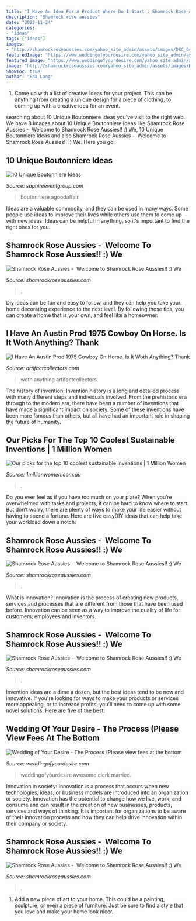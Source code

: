 ```yaml
---
title: "I Have An Idea For A Product Where Do I Start : Shamrock Rose Aussies"
description: "Shamrock rose aussies"
date: "2022-11-24"
categories:
- "ideas"
tags: ["ideas"]
images:
- "http://shamrockroseaussies.com/yahoo_site_admin/assets/images/DSC_0420.285160239_std.JPG"
featuredImage: "https://www.weddingofyourdesire.com/yahoo_site_admin/assets/images/Red_Sox_Wedding_Certificate.297140242_std.JPG"
featured_image: "https://www.weddingofyourdesire.com/yahoo_site_admin/assets/images/Red_Sox_Wedding_Certificate.297140242_std.JPG"
image: "http://shamrockroseaussies.com/yahoo_site_admin/assets/images/DSC_0356.301152256_std.JPG"
ShowToc: true
author: "Ena Lang"
---
```



1. Come up with a list of creative Ideas for your project. This can be anything from creating a unique design for a piece of clothing, to coming up with a creative idea for an event.

	

		
searching about 10 Unique Boutonniere Ideas you've visit to the right web. We have 8 Images about 10 Unique Boutonniere Ideas like Shamrock Rose Aussies - ﻿﻿﻿ Welcome to Shamrock Rose Aussies!! :) We, 10 Unique Boutonniere Ideas and also Shamrock Rose Aussies - ﻿﻿﻿ Welcome to Shamrock Rose Aussies!! :) We. Here you go:
		
    
## 10 Unique Boutonniere Ideas

<img loading=lazy src="https://www.saphireeventgroup.com/wp-content/uploads/files/9914/5694/2696/unique_boutonniere_3.jpg" onerror="this.onerror=null;this.src='https://tse4.mm.bing.net/th?id=OIP.CBY4KTeCUICRGKHXm0OiVwAAAA&amp;pid=15.1';" alt="10 Unique Boutonniere Ideas">

_Source: saphireeventgroup.com_

>boutonniere agoodaffair. 

	

Ideas are a valuable commodity, and they can be used in many ways. Some people use ideas to improve their lives while others use them to come up with new ideas. Ideas can be helpful in anything, so it's important to find the right ones for you.

    
## Shamrock Rose Aussies - ﻿﻿﻿ Welcome To Shamrock Rose Aussies!! :) We

<img loading=lazy src="http://shamrockroseaussies.com/yahoo_site_admin/assets/images/DSC_0420.285160239_std.JPG" onerror="this.onerror=null;this.src='https://tse4.mm.bing.net/th?id=OIP.k38V9PWk8siCLWniPBM9kgHaE8&amp;pid=15.1';" alt="Shamrock Rose Aussies - ﻿﻿﻿ Welcome to Shamrock Rose Aussies!! :) We">

_Source: shamrockroseaussies.com_

>. 

	

Diy ideas can be fun and easy to follow, and they can help you take your home decorating experience to the next level. By following these tips, you can create a home that is your own, and feel like a homeowner.

    
## I Have An Austin Prod 1975 Cowboy On Horse. Is It Woth Anything? Thank

<img loading=lazy src="https://d29jd5m3t61t9.cloudfront.net/artifactcollectors.com/images/fbfiles/images/625w/20170111_133230-813c969b323974f4d6daf88c9f98de7c_v_1517507952.jpg" onerror="this.onerror=null;this.src='https://tse4.mm.bing.net/th?id=OIP.sSyaVLkF0Xrlan0XbWdjDAHaEK&amp;pid=15.1';" alt="I Have An Austin Prod 1975 Cowboy On Horse. Is It Woth Anything? Thank">

_Source: artifactcollectors.com_

>woth anything artifactcollectors. 

	

The history of invention:
Invention history is a long and detailed process with many different steps and individuals involved. From the prehistoric era through to the modern era, there have been a number of inventions that have made a significant impact on society. Some of these inventions have been more famous than others, but all have had an important role in shaping the future of humanity.

    
## Our Picks For The Top 10 Coolest Sustainable Inventions | 1 Million Women

<img loading=lazy src="https://cdn.1millionwomen.com.au/media/cache/10/ef/10efdc74f18ac040bb4d8d6cc35a80c1.jpg" onerror="this.onerror=null;this.src='https://tse4.mm.bing.net/th?id=OIP.2qIRE6UKOtOxZX4a6yXypwHaDI&amp;pid=15.1';" alt="Our picks for the top 10 coolest sustainable inventions | 1 Million Women">

_Source: 1millionwomen.com.au_

>. 

	

Do you ever feel as if you have too much on your plate? When you’re overwhelmed with tasks and projects, it can be hard to know where to start. But don’t worry, there are plenty of ways to make your life easier without having to spend a fortune. Here are five easyDIY ideas that can help take your workload down a notch: 

    
## Shamrock Rose Aussies - ﻿﻿﻿ Welcome To Shamrock Rose Aussies!! :) We

<img loading=lazy src="http://shamrockroseaussies.com/yahoo_site_admin/assets/images/DSC_0716.10500500_std.jpg" onerror="this.onerror=null;this.src='https://tse2.mm.bing.net/th?id=OIP.ywHyXSOmdryMRxNFAASMnwHaE-&amp;pid=15.1';" alt="Shamrock Rose Aussies - ﻿﻿﻿ Welcome to Shamrock Rose Aussies!! :) We">

_Source: shamrockroseaussies.com_

>. 

	

What is innovation?
Innovation is the process of creating new products, services and processes that are different from those that have been used before. Innovation can be seen as a way to improve the quality of life for customers, employees and inventors.

    
## Shamrock Rose Aussies - ﻿﻿﻿ Welcome To Shamrock Rose Aussies!! :) We

<img loading=lazy src="http://shamrockroseaussies.com/yahoo_site_admin/assets/images/DSC_0207.114214806_std.jpg" onerror="this.onerror=null;this.src='https://tse3.mm.bing.net/th?id=OIP.kEbsJTIKlFIXGXqcuIB81AHaFS&amp;pid=15.1';" alt="Shamrock Rose Aussies - ﻿﻿﻿ Welcome to Shamrock Rose Aussies!! :) We">

_Source: shamrockroseaussies.com_

>. 

	

Invention ideas are a dime a dozen, but the best ideas tend to be new and innovative. If you're looking for ways to make your products or services more appealing, or to increase profits, you'll need to come up with some novel solutions. Here are five of the best: 

    
## Wedding Of Your Desire - The Process ﻿(Please View Fees At The Bottom

<img loading=lazy src="https://www.weddingofyourdesire.com/yahoo_site_admin/assets/images/Red_Sox_Wedding_Certificate.297140242_std.JPG" onerror="this.onerror=null;this.src='https://tse3.mm.bing.net/th?id=OIP.DQguYGRXlCt8KiR4gfLxswHaJ3&amp;pid=15.1';" alt="Wedding of Your Desire - The Process ﻿(Please view fees at the bottom">

_Source: weddingofyourdesire.com_

>weddingofyourdesire awesome clerk married. 

	

Innovation in society:
Innovation is a process that occurs when new technologies, ideas, or business models are introduced into an organization or society. Innovation has the potential to change how we live, work, and consume and can result in the creation of new businesses, products, services and ways of thinking. It is important for organizations to be aware of their innovation process and how they can help drive innovation within their company or society.

    
## Shamrock Rose Aussies - ﻿﻿﻿ Welcome To Shamrock Rose Aussies!! :) We

<img loading=lazy src="http://shamrockroseaussies.com/yahoo_site_admin/assets/images/DSC_0356.301152256_std.JPG" onerror="this.onerror=null;this.src='https://tse2.mm.bing.net/th?id=OIP.62vS6212INCukPyelDvJzAHaE-&amp;pid=15.1';" alt="Shamrock Rose Aussies - ﻿﻿﻿ Welcome to Shamrock Rose Aussies!! :) We">

_Source: shamrockroseaussies.com_

>. 

	

1. Add a new piece of art to your home. This could be a painting, sculpture, or even a piece of furniture. Just be sure to find a style that you love and make your home look nicer.

